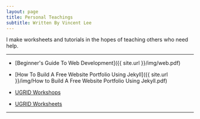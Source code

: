 ```yaml
---
layout: page
title: Personal Teachings
subtitle: Written By Vincent Lee
---
```


I make worksheets and tutorials in the hopes of teaching others who need help.

---

- [Beginner's Guide To Web Development]({{ site.url }}/img/web.pdf) 

- [How To Build A Free Website Portfolio Using Jekyll]({{ site.url }}/img/How to Build A Free Website Portfolio Using Jekyll.pdf) 

- [UGRID Workshops](https://drive.google.com/drive/folders/0B7qRQkZ2lu7TalVOV0k1TmlYc1k?usp=sharing)

- [UGRID Worksheets](https://drive.google.com/drive/folders/0B7qRQkZ2lu7TUWI2VDNvOG9Gclk?usp=sharing)

---

